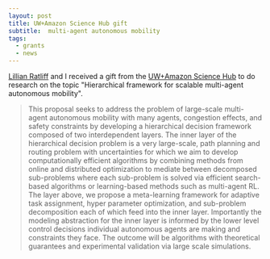 ```yaml
---
layout: post
title: UW+Amazon Science Hub gift
subtitle:  multi-agent autonomous mobility
tags:
  - grants
  - news
---
```


[Lillian Ratliff](http://faculty.washington.edu/ratliffl/) and I received a gift from the [UW+Amazon Science Hub](https://www.sciencehub.uw.edu/) to do research on the topic "Hierarchical framework for scalable multi-agent autonomous mobility".

> This proposal seeks to address the problem of large-scale multi-agent autonomous mobility with many agents, congestion effects, and safety constraints by developing a hierarchical decision framework composed of two interdependent layers. The inner layer of the hierarchical decision problem is a very large-scale, path planning and routing problem with uncertainties for which we aim to develop computationally efficient algorithms by combining methods from online and distributed optimization to mediate between decomposed sub-problems where each sub-problem is solved via efficient search-based algorithms or learning-based methods such as multi-agent RL. The layer above, we propose a meta-learning framework for adaptive task assignment, hyper parameter optimization, and sub-problem decomposition each of which feed into the inner layer. Importantly the modeling abstraction for the inner layer is informed by the lower level control decisions individual autonomous agents are making and constraints they face. The outcome will be algorithms with theoretical guarantees and experimental validation via large scale simulations.

